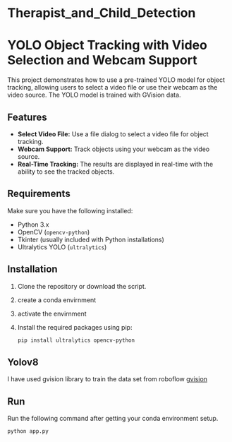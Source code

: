 # Therapist_and_Child_Detection
# YOLO Object Tracking with Video Selection and Webcam Support

This project demonstrates how to use a pre-trained YOLO model for object tracking, allowing users to select a video file or use their webcam as the video source. The YOLO model is trained with GVision data.

## Features

- **Select Video File:** Use a file dialog to select a video file for object tracking.
- **Webcam Support:** Track objects using your webcam as the video source.
- **Real-Time Tracking:** The results are displayed in real-time with the ability to see the tracked objects.

## Requirements

Make sure you have the following installed:

- Python 3.x
- OpenCV (`opencv-python`)
- Tkinter (usually included with Python installations)
- Ultralytics YOLO (`ultralytics`)

## Installation

1. Clone the repository or download the script.
2. create a conda envirnment
3. activate the envirnment 
4. Install the required packages using pip:

   ```bash
   pip install ultralytics opencv-python
   ```

## Yolov8

I have used gvision library to train the data set from roboflow [gvision](https://github.com/gaurang157/gvision)


## Run

Run the following command after getting your conda environment setup.

```bash
python app.py
```
